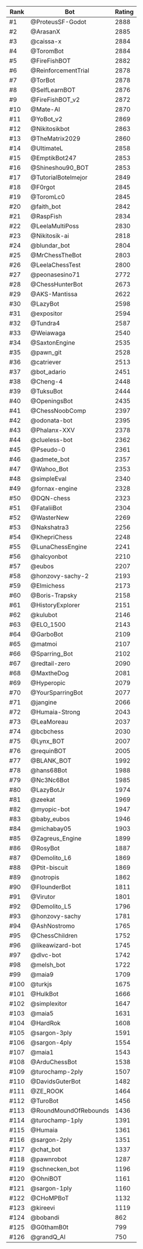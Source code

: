 Rank|Bot|Rating
---|---|---
#1|@ProteusSF-Godot|2888
#2|@ArasanX|2885
#3|@caissa-x|2884
#4|@ToromBot|2884
#5|@FireFishBOT|2882
#6|@ReinforcementTrial|2878
#7|@TorBot|2878
#8|@SelfLearnBOT|2876
#9|@FireFishBOT_v2|2872
#10|@Mate-AI|2870
#11|@YoBot_v2|2869
#12|@Nikitosikbot|2863
#13|@TheMatrix2029|2860
#14|@UltimateL|2858
#15|@EmptikBot247|2853
#16|@Shineshou90_BOT|2853
#17|@TutorialBotelmejor|2849
#18|@F0rgot|2845
#19|@ToromLc0|2845
#20|@faith_bot|2842
#21|@RaspFish|2834
#22|@LeelaMultiPoss|2830
#23|@Nikitosik-ai|2818
#24|@blundar_bot|2804
#25|@MrChessTheBot|2803
#26|@LeelaChessTest|2800
#27|@peonasesino71|2772
#28|@ChessHunterBot|2673
#29|@AKS-Mantissa|2622
#30|@LazyBot|2598
#31|@expositor|2594
#32|@Tundra4|2587
#33|@Weiawaga|2540
#34|@SaxtonEngine|2535
#35|@pawn_git|2528
#36|@catriever|2513
#37|@bot_adario|2451
#38|@Cheng-4|2448
#39|@TuksuBot|2444
#40|@OpeningsBot|2435
#41|@ChessNoobComp|2397
#42|@odonata-bot|2395
#43|@Phalanx-XXV|2378
#44|@clueless-bot|2362
#45|@Pseudo-0|2361
#46|@admete_bot|2357
#47|@Wahoo_Bot|2353
#48|@simpleEval|2340
#49|@fornax-engine|2328
#50|@DQN-chess|2323
#51|@FataliiBot|2304
#52|@WasterNew|2269
#53|@Nakshatra3|2256
#54|@KhepriChess|2248
#55|@LunaChessEngine|2241
#56|@halcyonbot|2210
#57|@eubos|2207
#58|@honzovy-sachy-2|2193
#59|@Elmichess|2173
#60|@Boris-Trapsky|2158
#61|@HistoryExplorer|2151
#62|@kulubot|2146
#63|@ELO_1500|2143
#64|@GarboBot|2109
#65|@matmoi|2107
#66|@Sparring_Bot|2102
#67|@redtail-zero|2090
#68|@MaxtheDog|2081
#69|@Hyperopic|2079
#70|@YourSparringBot|2077
#71|@jangine|2066
#72|@Humaia-Strong|2043
#73|@LeaMoreau|2037
#74|@bcbchess|2030
#75|@Lynx_BOT|2007
#76|@requinBOT|2005
#77|@BLANK_BOT|1992
#78|@hans68Bot|1988
#79|@Nc3Nc6Bot|1985
#80|@LazyBotJr|1974
#81|@zeekat|1969
#82|@myopic-bot|1947
#83|@baby_eubos|1946
#84|@michabay05|1903
#85|@Zagreus_Engine|1899
#86|@RosyBot|1887
#87|@Demolito_L6|1869
#88|@Ptit-biscuit|1869
#89|@notropis|1862
#90|@FlounderBot|1811
#91|@Virutor|1801
#92|@Demolito_L5|1796
#93|@honzovy-sachy|1781
#94|@AshNostromo|1765
#95|@ChessChildren|1752
#96|@likeawizard-bot|1745
#97|@dlvc-bot|1742
#98|@melsh_bot|1722
#99|@maia9|1709
#100|@turkjs|1675
#101|@HulkBot|1666
#102|@simplexitor|1647
#103|@maia5|1631
#104|@HardRok|1608
#105|@sargon-3ply|1591
#106|@sargon-4ply|1554
#107|@maia1|1543
#108|@ArduChessBot|1538
#109|@turochamp-2ply|1507
#110|@DavidsGuterBot|1482
#111|@ZE_ROOK|1464
#112|@TuroBot|1456
#113|@RoundMoundOfRebounds|1436
#114|@turochamp-1ply|1391
#115|@Humaia|1361
#116|@sargon-2ply|1351
#117|@chat_bot|1337
#118|@pawnrobot|1287
#119|@schnecken_bot|1196
#120|@OhniBOT|1161
#121|@sargon-1ply|1160
#122|@CHoMPBoT|1132
#123|@kireevi|1119
#124|@bobandi|862
#125|@G0thamB0t|799
#126|@grandQ_AI|750
